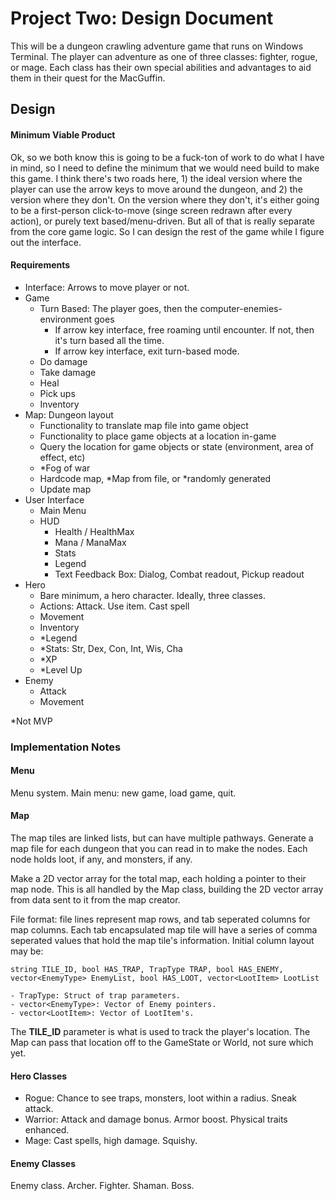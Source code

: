 # Project Two: Design Document
This will be a dungeon crawling adventure game that runs on Windows Terminal. The player can adventure as one of three classes: fighter, rogue, or mage. Each class has their own special abilities and advantages to aid them in their quest for the MacGuffin. 

## Design
#### Minimum Viable Product
Ok, so we both know this is going to be a fuck-ton of work to do what I have in mind, so I need to define the minimum that we would need build to make this game. I think there's two roads here, 1) the ideal version where the player can use the arrow keys to move around the dungeon, and 2) the version where they don't. On the version where they don't, it's either going to be a first-person click-to-move (singe screen redrawn after every action), or purely text based/menu-driven. But all of that is really separate from the core game logic. So I can design the rest of the game while I figure out the interface.

#### Requirements
- Interface: Arrows to move player or not.
- Game
    - Turn Based: The player goes, then the computer-enemies-environment goes
      - If arrow key interface, free roaming until encounter. If not, then it's turn based all the time.
      - If arrow key interface, exit turn-based mode.
    - Do damage
    - Take damage
    - Heal
    - Pick ups
    - Inventory
- Map: Dungeon layout
    - Functionality to translate map file into game object
    - Functionality to place game objects at a location in-game
    - Query the location for game objects or state (environment, area of effect, etc)
    - *Fog of war
    - Hardcode map, *Map from file, or *randomly generated
    - Update map
- User Interface
  - Main Menu
  - HUD
    - Health / HealthMax
    - Mana / ManaMax
    - Stats
    - Legend
    - Text Feedback Box: Dialog, Combat readout, Pickup readout
- Hero
    - Bare minimum, a hero character. Ideally, three classes.
    - Actions: Attack. Use item. Cast spell
    - Movement
    - Inventory
    - *Legend
    - *Stats: Str, Dex, Con, Int, Wis, Cha
    - *XP
    - *Level Up
- Enemy
    - Attack
    - Movement
  
*Not MVP

### Implementation Notes
#### Menu
Menu system. Main menu: new game, load game, quit.

#### Map
The map tiles are linked lists, but can have multiple pathways. Generate a map file for each dungeon that you can read in to make the nodes. Each node holds loot, if any, and monsters, if any.

Make a 2D vector array for the total map, each holding a pointer to their map node. This is all handled by the Map class, building the 2D vector array from data sent to it from the map creator.

File format: file lines represent map rows, and tab seperated columns for map columns. Each tab encapsulated map tile will have a series of comma seperated values that hold the map tile's information. Initial column layout may be:
```angular2html
string TILE_ID, bool HAS_TRAP, TrapType TRAP, bool HAS_ENEMY, vector<EnemyType> EnemyList, bool HAS_LOOT, vector<LootItem> LootList

- TrapType: Struct of trap parameters.
- vector<EnemyType>: Vector of Enemy pointers.
- vector<LootItem>: Vector of LootItem's.
```

The **TILE_ID** parameter is what is used to track the player's location. The Map can pass that location off to the GameState or World, not sure which yet.


#### Hero Classes
- Rogue: Chance to see traps, monsters, loot within a radius. Sneak attack.
- Warrior: Attack and damage bonus. Armor boost. Physical traits enhanced.
- Mage: Cast spells, high damage. Squishy. 

#### Enemy Classes
Enemy class. Archer. Fighter. Shaman. Boss.
